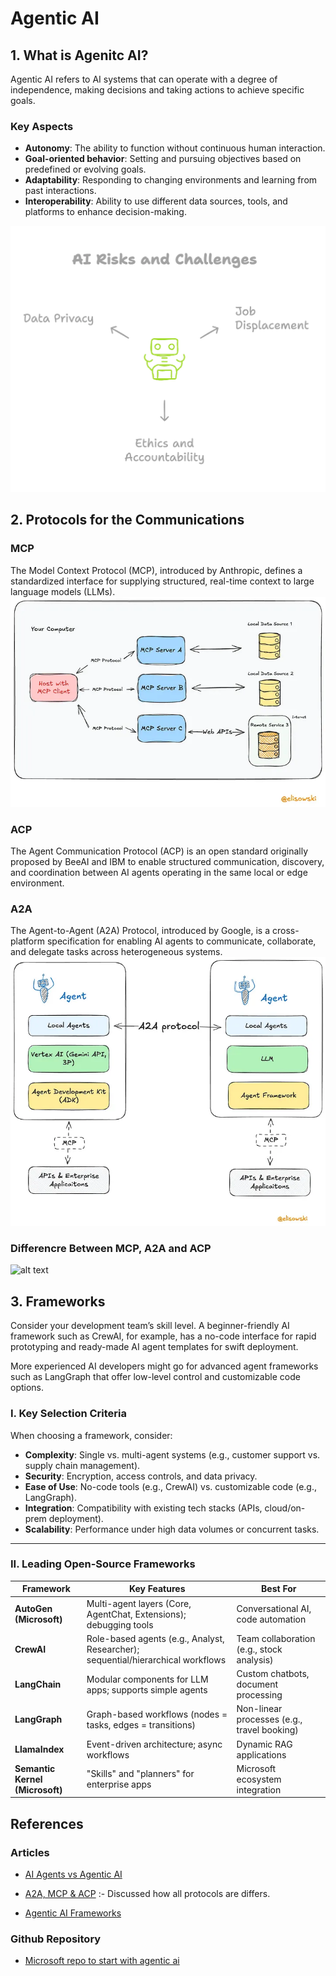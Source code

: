 # Agentic AI

## 1. What is Agenitc AI?

Agentic AI refers to AI systems that can operate with a degree of independence, making decisions and taking actions to achieve specific goals.

### Key Aspects

- **Autonomy**: The ability to function without continuous human interaction.
- **Goal-oriented behavior**: Setting and pursuing objectives based on predefined or evolving goals.
- **Adaptability**: Responding to changing environments and learning from past interactions.
- **Interoperability**: Ability to use different data sources, tools, and platforms to enhance decision-making.

![alt text](image.png)

## 2. Protocols for the Communications

### MCP

The Model Context Protocol (MCP), introduced by Anthropic, defines a standardized interface for supplying structured, real-time context to large language models (LLMs).
![alt text](image-2.png)

### ACP

The Agent Communication Protocol (ACP) is an open standard originally proposed by BeeAI and IBM to enable structured communication, discovery, and coordination between AI agents operating in the same local or edge environment.

### A2A

The Agent-to-Agent (A2A) Protocol, introduced by Google, is a cross-platform specification for enabling AI agents to communicate, collaborate, and delegate tasks across heterogeneous systems.
![alt text](image-3.png)

### Differencre Between MCP, A2A and ACP

![alt text](image-1.png)

## 3. Frameworks

Consider your development team’s skill level. A beginner-friendly AI framework such as CrewAI, for example, has a no-code interface for rapid prototyping and ready-made AI agent templates for swift deployment.

More experienced AI developers might go for advanced agent frameworks such as LangGraph that offer low-level control and customizable code options.

### I. Key Selection Criteria

When choosing a framework, consider:

- **Complexity**: Single vs. multi-agent systems (e.g., customer support vs. supply chain management).
- **Security**: Encryption, access controls, and data privacy.
- **Ease of Use**: No-code tools (e.g., CrewAI) vs. customizable code (e.g., LangGraph).
- **Integration**: Compatibility with existing tech stacks (APIs, cloud/on-prem deployment).
- **Scalability**: Performance under high data volumes or concurrent tasks.

---

### II. Leading Open-Source Frameworks

| Framework              | Key Features                                                     | Best For                                     |
|------------------------|------------------------------------------------------------------|----------------------------------------------|
| **AutoGen (Microsoft)**| Multi-agent layers (Core, AgentChat, Extensions); debugging tools| Conversational AI, code automation           |
| **CrewAI**             | Role-based agents (e.g., Analyst, Researcher); sequential/hierarchical workflows | Team collaboration (e.g., stock analysis) |
| **LangChain**          | Modular components for LLM apps; supports simple agents          | Custom chatbots, document processing         |
| **LangGraph**          | Graph-based workflows (nodes = tasks, edges = transitions)       | Non-linear processes (e.g., travel booking)  |
| **LlamaIndex**         | Event-driven architecture; async workflows                       | Dynamic RAG applications                     |
| **Semantic Kernel (Microsoft)** | "Skills" and "planners" for enterprise apps             | Microsoft ecosystem integration              |

## References

### Articles

- [AI Agents vs Agentic AI](https://medium.com/@elisowski/ai-agents-vs-agentic-ai-whats-the-difference-and-why-does-it-matter-03159ee8c2b4)
- [A2A, MCP & ACP](https://medium.com/@elisowski/what-every-ai-engineer-should-know-about-a2a-mcp-acp-8335a210a742) :- Discussed how all protocols are differs.

- [Agentic AI Frameworks](https://www.ibm.com/think/insights/top-ai-agent-frameworks)

### Github Repository

- [Microsoft repo to start with agentic ai](https://github.com/microsoft/ai-agents-for-beginners?tab=readme-ov-file)